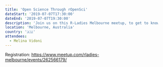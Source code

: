 ```yaml
---
title: 'Open Science Through rOpenSci'
dateStart: '2019-07-07T17:30:00'
dateEnd: '2019-07-07T19:30:00'
description: 'Join us on this R-Ladies Melbourne meetup, to get to know rOpenSci, and what we do on software peer review!'
location: 'Melbourne, Australia'
country: '🇦🇺'
attendees:
  - Melina Vidoni
---
```


Registration: https://www.meetup.com/rladies-melbourne/events/262566179/
